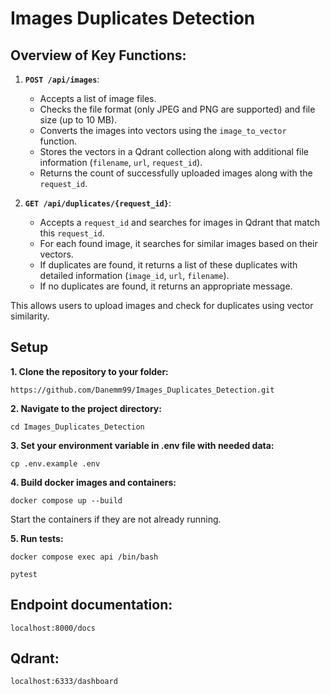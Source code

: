 # Images Duplicates Detection

## Overview of Key Functions:

1.  **`POST /api/images`**:
    
    *   Accepts a list of image files.
    *   Checks the file format (only JPEG and PNG are supported) and file size (up to 10 MB).
    *   Converts the images into vectors using the `image_to_vector` function.
    *   Stores the vectors in a Qdrant collection along with additional file information (`filename`, `url`, `request_id`).
    *   Returns the count of successfully uploaded images along with the `request_id`.

2.  **`GET /api/duplicates/{request_id}`**:
    
    *   Accepts a `request_id` and searches for images in Qdrant that match this `request_id`.
    *   For each found image, it searches for similar images based on their vectors.
    *   If duplicates are found, it returns a list of these duplicates with detailed information (`image_id`, `url`, `filename`).
    *   If no duplicates are found, it returns an appropriate message.

This allows users to upload images and check for duplicates using vector similarity.

## Setup

**1. Clone the repository to your folder:**
```commandline
https://github.com/Danemm99/Images_Duplicates_Detection.git
```

**2. Navigate to the project directory:**
```commandline
cd Images_Duplicates_Detection
```

**3. Set your environment variable in .env file with needed data:**

```commandline
cp .env.example .env
```

**4. Build docker images and containers:**

```commandline
docker compose up --build
```

Start the containers if they are not already running.

**5. Run tests:**

```commandline
docker compose exec api /bin/bash
```

```commandline
pytest
```

## Endpoint documentation:

```commandline
localhost:8000/docs
```

## Qdrant:

```commandline
localhost:6333/dashboard
```

